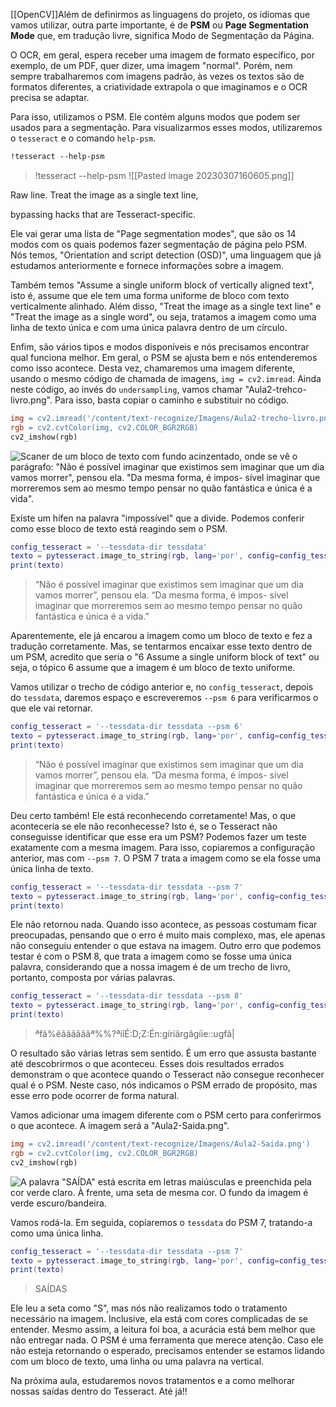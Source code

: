 [[OpenCV]]Além de definirmos as linguagens do projeto, os idiomas que vamos utilizar, outra parte importante, é de **PSM** ou **Page Segmentation Mode** que, em tradução livre, significa Modo de Segmentação da Página.

O OCR, em geral, espera receber uma imagem de formato específico, por exemplo, de um PDF, quer dizer, uma imagem "normal". Porém, nem sempre trabalharemos com imagens padrão, às vezes os textos são de formatos diferentes, a criatividade extrapola o que imaginamos e o OCR precisa se adaptar.

Para isso, utilizamos o PSM. Ele contém alguns modos que podem ser usados para a segmentação. Para visualizarmos esses modos, utilizaremos o `tesseract` e o comando `help-psm`.

```css
!tesseract --help-psm
```

> !tesseract --help-psm
![[Pasted image 20230307160605.png]]


Raw line. Treat the image as a single text line,

bypassing hacks that are Tesseract-specific.

Ele vai gerar uma lista de "Page segmentation modes", que são os 14 modos com os quais podemos fazer segmentação de página pelo PSM. Nós temos, "Orientation and script detection (OSD)", uma linguagem que já estudamos anteriormente e fornece informações sobre a imagem.

Também temos "Assume a single uniform block of vertically aligned text", isto é, assume que ele tem uma forma uniforme de bloco com texto verticalmente alinhado. Além disso, "Treat the image as a single text line" e "Treat the image as a single word", ou seja, tratamos a imagem como uma linha de texto única e com uma única palavra dentro de um círculo.

Enfim, são vários tipos e modos disponíveis e nós precisamos encontrar qual funciona melhor. Em geral, o PSM se ajusta bem e nós entenderemos como isso acontece. Desta vez, chamaremos uma imagem diferente, usando o mesmo código de chamada de imagens, `img = cv2.imread`. Ainda neste código, ao invés do `undersampling`, vamos chamar "Aula2-trehco-livro.png". Para isso, basta copiar o caminho e substituir no código.

```makefile
img = cv2.imread('/content/text-recognize/Imagens/Aula2-trecho-livro.png')
rgb = cv2.cvtColor(img, cv2.COLOR_BGR2RGB)
cv2_imshow(rgb)
```

![Scaner de um bloco de texto com fundo acinzentado, onde se vê o parágrafo: "Não é possível imaginar que existimos sem imaginar que um dia vamos morrer", pensou ela. "Da mesma forma, é impos- 
sível imaginar que morreremos sem ao mesmo tempo pensar no quão fantástica e única é a vida".](https://cdn1.gnarususercontent.com.br/1/563691/f2eca13e-9fe3-49b7-b95b-617c8f7718ec.png)

Existe um hífen na palavra "impossível" que a divide. Podemos conferir como esse bloco de texto está reagindo sem o PSM.

```lua
config_tesseract = '--tessdata-dir tessdata'
texto = pytesseract.image_to_string(rgb, lang='por', config=config_tesseract)
print(texto)
```

> “Não é possível imaginar que existimos sem imaginar que um dia vamos morrer”, pensou ela. “Da mesma forma, é impos- sível imaginar que morreremos sem ao mesmo tempo pensar no quão fantástica e única é a vida.”

Aparentemente, ele já encarou a imagem como um bloco de texto e fez a tradução corretamente. Mas, se tentarmos encaixar esse texto dentro de um PSM, acredito que seria o "6 Assume a single uniform block of text" ou seja, o tópico 6 assume que a imagem é um bloco de texto uniforme.

Vamos utilizar o trecho de código anterior e, no `config_tesseract`, depois do `tessdata`, daremos espaço e escreveremos `--psm 6` para verificarmos o que ele vai retornar.

```lua
config_tesseract = '--tessdata-dir tessdata --psm 6'
texto = pytesseract.image_to_string(rgb, lang='por', config=config_tesseract)
print(texto)
```

> “Não é possível imaginar que existimos sem imaginar que um dia vamos morrer”, pensou ela. “Da mesma forma, é impos- sível imaginar que morreremos sem ao mesmo tempo pensar no quão fantástica e única é a vida.”

Deu certo também! Ele está reconhecendo corretamente! Mas, o que aconteceria se ele não reconhecesse? Isto é, se o Tesseract não conseguisse identificar que esse era um PSM? Podemos fazer um teste exatamente com a mesma imagem. Para isso, copiaremos a configuração anterior, mas com `--psm 7`. O PSM 7 trata a imagem como se ela fosse uma única linha de texto.

```lua
config_tesseract = '--tessdata-dir tessdata --psm 7'
texto = pytesseract.image_to_string(rgb, lang='por', config=config_tesseract)
print(texto)
```

Ele não retornou nada. Quando isso acontece, as pessoas costumam ficar preocupadas, pensando que o erro é muito mais complexo, mas, ele apenas não conseguiu entender o que estava na imagem. Outro erro que podemos testar é com o PSM 8, que trata a imagem como se fosse uma única palavra, considerando que a nossa imagem é de um trecho de livro, portanto, composta por várias palavras.

```lua
config_tesseract = '--tessdata-dir tessdata --psm 8'
texto = pytesseract.image_to_string(rgb, lang='por', config=config_tesseract)
print(texto)
```

> ªfâ%êããããââª%%?ªííÉ:D;Z:Én:gíríãrgâgíie::ugfâ|

O resultado são várias letras sem sentido. É um erro que assusta bastante até descobrirmos o que aconteceu. Esses dois resultados errados demonstram o que acontece quando o Tesseract não consegue reconhecer qual é o PSM. Neste caso, nós indicamos o PSM errado de propósito, mas esse erro pode ocorrer de forma natural.

Vamos adicionar uma imagem diferente com o PSM certo para conferirmos o que acontece. A imagem será a "Aula2-Saida.png".

```makefile
img = cv2.imread('/content/text-recognize/Imagens/Aula2-Saida.png')
rgb = cv2.cvtColor(img, cv2.COLOR_BGR2RGB)
cv2_imshow(rgb)
```

![A palavra "SAÍDA" está escrita em letras maiúsculas e preenchida pela cor verde claro. À frente, uma seta de mesma cor. O fundo da imagem é verde escuro/bandeira.](https://cdn1.gnarususercontent.com.br/1/563691/ce70f22f-68a9-40ab-b203-c80d881c5040.png)

Vamos rodá-la. Em seguida, copiaremos o `tessdata` do PSM 7, tratando-a como uma única linha.

```lua
config_tesseract = '--tessdata-dir tessdata --psm 7'
texto = pytesseract.image_to_string(rgb, lang='por', config=config_tesseract)
print(texto)
```

> SAÍDAS

Ele leu a seta como "S", mas nós não realizamos todo o tratamento necessário na imagem. Inclusive, ela está com cores complicadas de se entender. Mesmo assim, a leitura foi boa, a acurácia está bem melhor que não entregar nada. O PSM é uma ferramenta que merece atenção. Caso ele não esteja retornando o esperado, precisamos entender se estamos lidando com um bloco de texto, uma linha ou uma palavra na vertical.

Na próxima aula, estudaremos novos tratamentos e a como melhorar nossas saídas dentro do Tesseract. Até já!!
